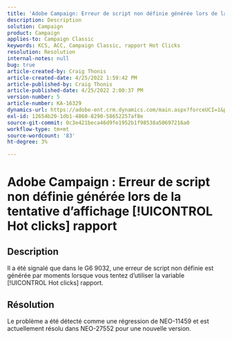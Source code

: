 ```yaml
---
title: 'Adobe Campaign: Erreur de script non définie générée lors de la tentative d’affichage [!UICONTROL Hot clicks] report'
description: Description
solution: Campaign
product: Campaign
applies-to: Campaign Classic
keywords: KCS, ACC, Campaign Classic, rapport Hot Clicks
resolution: Resolution
internal-notes: null
bug: true
article-created-by: Craig Thonis
article-created-date: 4/25/2022 1:59:42 PM
article-published-by: Craig Thonis
article-published-date: 4/25/2022 2:00:37 PM
version-number: 5
article-number: KA-16329
dynamics-url: https://adobe-ent.crm.dynamics.com/main.aspx?forceUCI=1&pagetype=entityrecord&etn=knowledgearticle&id=deb088ee-9fc4-ec11-a7b6-0022480a1ec2
exl-id: 12654b20-1db1-4860-8290-58652257af8e
source-git-commit: 0c3e421beca46d9fe1952b1f98538a50697216a0
workflow-type: tm+mt
source-wordcount: '83'
ht-degree: 3%

---
```


# Adobe Campaign : Erreur de script non définie générée lors de la tentative d’affichage [!UICONTROL Hot clicks] rapport

## Description


Il a été signalé que dans le G6 9032, une erreur de script non définie est générée par moments lorsque vous tentez d’utiliser la variable [!UICONTROL Hot clicks] rapport.


## Résolution


Le problème a été détecté comme une régression de NEO-11459 et est actuellement résolu dans NEO-27552 pour une nouvelle version.
